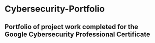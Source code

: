 # Cybersecurity-Portfolio

## Portfolio of project work completed for the Google Cybersecurity Professional Certificate
